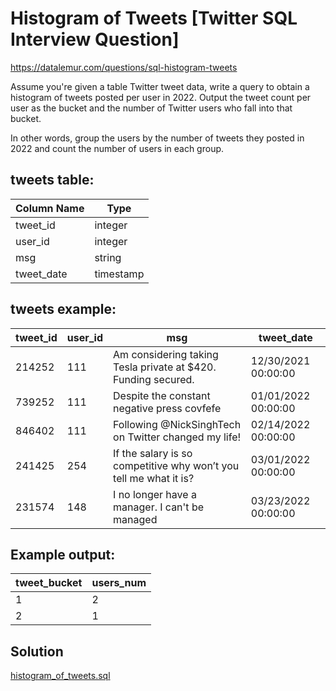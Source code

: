 # Histogram of Tweets [Twitter SQL Interview Question]

https://datalemur.com/questions/sql-histogram-tweets

Assume you're given a table Twitter tweet data, write a query to obtain a histogram of tweets posted per user in 2022. Output the tweet count per user as the bucket and the number of Twitter users who fall into that bucket.

In other words, group the users by the number of tweets they posted in 2022 and count the number of users in each group.

## tweets table:

| Column Name | Type     |
|-------------|----------|
| tweet_id    | integer  |
| user_id     | integer  |
| msg         | string   |
| tweet_date  | timestamp|


## tweets example:

| tweet_id | user_id | msg                                                               | tweet_date          |
|----------|---------|-------------------------------------------------------------------|---------------------|
| 214252   | 111     | Am considering taking Tesla private at $420. Funding secured.     | 12/30/2021 00:00:00 |
| 739252   | 111     | Despite the constant negative press covfefe                       | 01/01/2022 00:00:00 |
| 846402   | 111     | Following @NickSinghTech on Twitter changed my life!              | 02/14/2022 00:00:00 |
| 241425   | 254     | If the salary is so competitive why won’t you tell me what it is? | 03/01/2022 00:00:00 |
| 231574   | 148     | I no longer have a manager. I can't be managed                    | 03/23/2022 00:00:00 |


## Example output:

| tweet_bucket | users_num |
|--------------|-----------|
|      1       |     2     |
|      2       |     1     |

## Solution

[histogram_of_tweets.sql](https://github.com/aggranadoss/BASES_DE_DATOS/blob/main/twitter/Histogram_of_Tweets.sql) 